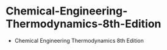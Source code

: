 # Chemical-Engineering-Thermodynamics-8th-Edition
- Chemical Engineering Thermodynamics 8th Edition
